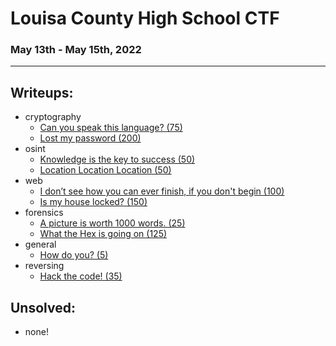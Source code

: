 # Louisa County High School CTF
### May 13th - May 15th, 2022
***
## Writeups:
- cryptography
  - [Can you speak this language? (75)](./cryptography/canyouspeak.md)
  - [Lost my password (200)](./cryptography/lostmypass.md)
- osint
  - [Knowledge is the key to success (50)](./osint/knowledgeisthekey.md)
  - [Location Location Location (50)](./osint/location.md)
- web
  - [I don’t see how you can ever finish, if you don't begin (100)](./web/idontsee.md)
  - [Is my house locked? (150)](./web/ismyhouselocked.md)
- forensics
  - [A picture is worth 1000 words. (25)](./forensics/apictureisworth1k.md)
  - [What the Hex is going on (125)](./forensics/whatthehex.md)
- general
  - [How do you? (5)](./general/howdoyou.md)
- reversing
  - [Hack the code! (35)](./reversing/hackthecode.md)

## Unsolved:
- none!
